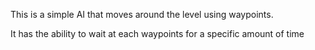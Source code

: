This is a simple AI that moves around the level using waypoints.

It has the ability to wait at each waypoints for a specific amount of time


